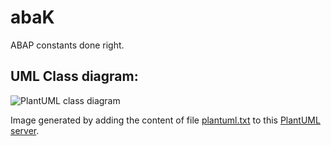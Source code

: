 # abaK

ABAP constants done right.

## UML Class diagram:

![PlantUML class diagram](http://www.plantuml.com/plantuml/svg/bPJFQW8n4CRlUOhWILlY8nJZgbHg4Vnpg9SmZQDTN6FPn59eVVUk36rmDWHwdCcFxvjlPzY13r27yx4IjWBlvQQO6JtKJsQzcixabv3othwXFPW0hnLsU-8Yn3lO0-nHTfQdSstHTngkT07h7LYKc-c459RpzQ8OayOUWzb2W6xljt9mHAfAzm5LsRoIF1-4PCneADejsUz_Ft3757Udr6sqjitZiz6BiHQjZbIgCIbc4KcFU7qNYLvcI0RIbCm-IyOy5v7QmKYlD6sWHjZ---kJWBYfOfm89ApZtXlzCvd5qfGxWv-b3pu-rE3so4hEqIsI8czmDf_iBzHjdjW-ASLIycypqSLgldY9IKld0pXBVYrCgVOLS8XSqwUVv_ZzCJ36o2FviSK0tVRwi_W1)

Image generated by adding the content of file [plantuml.txt](plantuml.txt) to this [PlantUML server](http://www.plantuml.com/plantuml).
